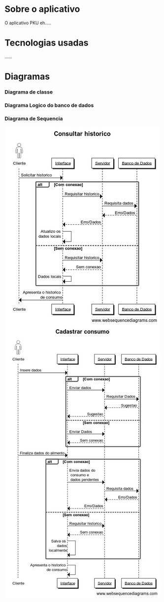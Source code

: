 # Sobre o aplicativo
O aplicativo PKU eh.....

# Tecnologias usadas
......

# Diagramas
### Diagrama de classe
### Diagrama Logico do banco de dados
### Diagrama de Sequencia
<div>
  <img src="imagensPKU/WhatsApp Image 2021-09-30 at 23.39.01.jpeg" align="middle"/>
  <br>
  <img src="imagensPKU\WhatsApp Image 2021-10-01 at 01.15.08.jpeg"/>
</div>
